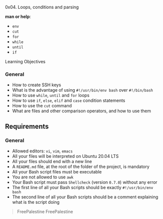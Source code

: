 0x04. Loops, conditions and parsing

**man or help**:

-   `env`
-   `cut`
-   `for`
-   `while`
-   `until`
-   `if`

Learning Objectives

### General

*   How to create SSH keys
*   What is the advantage of using `#!/usr/bin/env bash` over `#!/bin/bash`
*   How to use `while`, `until` and `for` loops
*   How to use `if`, `else`, `elif` and `case` condition statements
*   How to use the `cut` command
*   What are files and other comparison operators, and how to use them

Requirements
------------

### General

*   Allowed editors: `vi`, `vim`, `emacs`
*   All your files will be interpreted on Ubuntu 20.04 LTS
*   All your files should end with a new line
*   A `README.md` file, at the root of the folder of the project, is mandatory
*   All your Bash script files must be executable
*   You are not allowed to use `awk`
*   Your Bash script must pass `Shellcheck` (version `0.7.0`) without any error
*   The first line of all your Bash scripts should be exactly `#!/usr/bin/env bash`
*   The second line of all your Bash scripts should be a comment explaining what is the script doing

> FreePalestine
> FreePalestine
